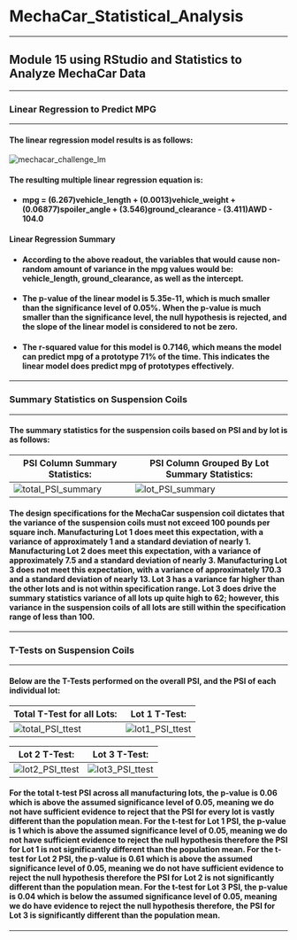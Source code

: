 # MechaCar_Statistical_Analysis
---
## Module 15 using RStudio and Statistics to Analyze MechaCar Data
---
### Linear Regression to Predict MPG
---
#### The linear regression model results is as follows: 
![mechacar_challenge_lm](https://user-images.githubusercontent.com/98365963/174657075-838d362d-d06a-4b92-b969-dff822ca9026.PNG)
#### The resulting multiple linear regression equation is: 
* #### mpg = (6.267)vehicle_length + (0.0013)vehicle_weight + (0.06877)spoiler_angle + (3.546)ground_clearance - (3.411)AWD - 104.0
#### Linear Regression Summary
* #### According to the above readout, the variables that would cause non-random amount of variance in the mpg values would be: vehicle_length, ground_clearance, as well as the intercept. 
* #### The p-value of the linear model is 5.35e-11, which is much smaller than the significance level of 0.05%. When the p-value is much smaller than the significance level, the null hypothesis is rejected, and the slope of the linear model is considered to not be zero. 
* #### The r-squared value for this model is 0.7146, which means the model can predict mpg of a prototype 71% of the time. This indicates the linear model does predict mpg of prototypes effectively. 
--- 
### Summary Statistics on Suspension Coils
---
#### The summary statistics for the suspension coils based on PSI and by lot is as follows:
PSI Column Summary Statistics: | PSI Column Grouped By Lot Summary Statistics:
--- | --- |
![total_PSI_summary](https://user-images.githubusercontent.com/98365963/174664230-cbf6491a-0143-4e61-88d1-8edc6f3f831c.PNG) | ![lot_PSI_summary](https://user-images.githubusercontent.com/98365963/174664242-28a04ba3-f145-4861-b3dc-dabf0ae94941.PNG)
#### The design specifications for the MechaCar suspension coil dictates that the variance of the suspension coils must not exceed 100 pounds per square inch. Manufacturing Lot 1 does meet this expectation, with a variance of approximately 1 and a standard deviation of nearly 1. Manufacturing Lot 2 does meet this expectation, with a variance of approximately 7.5 and a standard deviation of nearly 3. Manufacturing Lot 3 does not meet this expectation, with a variance of approximately 170.3 and a standard deviation of nearly 13. Lot 3 has a variance far higher than the other lots and is not within specification range. Lot 3 does drive the summary statistics variance of all lots up quite high to 62; however, this variance in the suspension coils of all lots are still within the specification range of less than 100.  
---
### T-Tests on Suspension Coils
---
#### Below are the T-Tests performed on the overall PSI, and the PSI of each individual lot:
Total T-Test for all Lots: | Lot 1 T-Test: 
--- | --- | 
![total_PSI_ttest](https://user-images.githubusercontent.com/98365963/174666630-e654fa0d-d720-46c7-8f9c-0faed7118b94.PNG) | ![lot1_PSI_ttest](https://user-images.githubusercontent.com/98365963/174666639-d98845b5-6dcf-4769-8722-89b421e3c514.PNG) 

Lot 2 T-Test: | Lot 3 T-Test:
--- | --- |
![lot2_PSI_ttest](https://user-images.githubusercontent.com/98365963/174666991-894b3362-f0f3-451d-80c1-f5a7a01bc84a.PNG) | ![lot3_PSI_ttest](https://user-images.githubusercontent.com/98365963/174667001-c368e754-ee93-4d87-9a4e-822a2c473cdf.PNG)
#### For the total t-test PSI across all manufacturing lots, the p-value is 0.06 which is above the assumed significance level of 0.05, meaning we do not have sufficient evidence to reject that the PSI for every lot is vastly different than the population mean. For the t-test for Lot 1 PSI, the p-value is 1 which is above the assumed significance level of 0.05, meaning we do not have sufficient evidence to reject the null hypothesis therefore the PSI for Lot 1 is not significantly different than the population mean. For the t-test for Lot 2 PSI, the p-value is 0.61 which is above the assumed significance level of 0.05, meaning we do not have sufficient evidence to reject the null hypothesis therefore the PSI for Lot 2 is not significantly different than the population mean. For the t-test for Lot 3 PSI, the p-value is 0.04 which is below the assumed significance level of 0.05, meaning we do have evidence to reject the null hypothesis therefore, the PSI for Lot 3 is significantly different than the population mean. 
---
